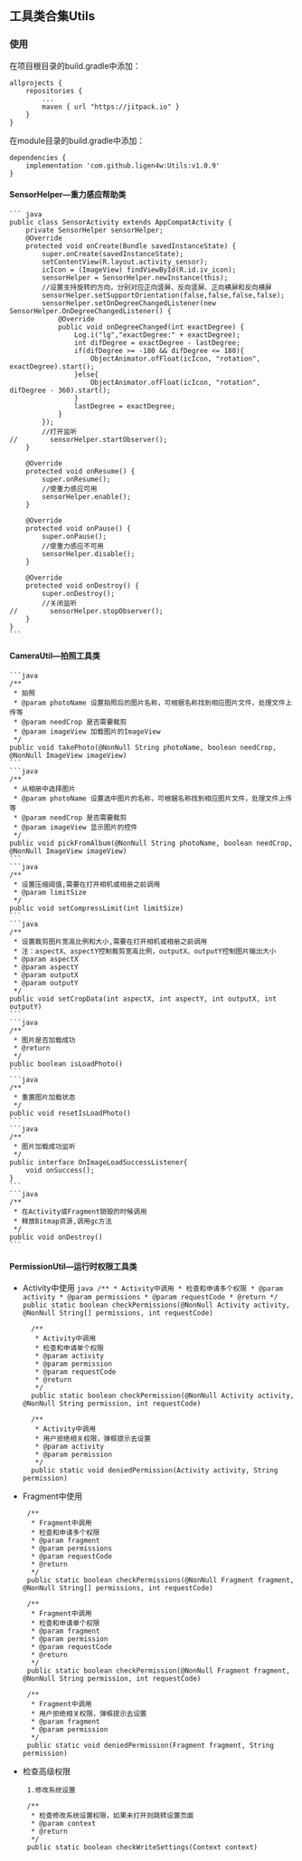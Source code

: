 ## 工具类合集Utils
### 使用
在项目根目录的build.gradle中添加：

    allprojects {
        repositories {
            ...
            maven { url "https://jitpack.io" } 
        }
    }
在module目录的build.gradle中添加：

    dependencies {
        implementation 'com.github.ligen4w:Utils:v1.0.9' 
    } 
#### SensorHelper—重力感应帮助类
    ``` java
    public class SensorActivity extends AppCompatActivity {
        private SensorHelper sensorHelper;
        @Override
        protected void onCreate(Bundle savedInstanceState) {
            super.onCreate(savedInstanceState);
            setContentView(R.layout.activity_sensor);
            icIcon = (ImageView) findViewById(R.id.iv_icon);
            sensorHelper = SensorHelper.newInstance(this);
            //设置支持旋转的方向，分别对应正向竖屏、反向竖屏、正向横屏和反向横屏
            sensorHelper.setSupportOrientation(false,false,false,false);
            sensorHelper.setOnDegreeChangedListener(new SensorHelper.OnDegreeChangedListener() {
                @Override
                public void onDegreeChanged(int exactDegree) {
                    Log.i("lg","exactDegree:" + exactDegree);
                    int difDegree = exactDegree - lastDegree;
                    if(difDegree >= -180 && difDegree <= 180){
                        ObjectAnimator.ofFloat(icIcon, "rotation", exactDegree).start();
                    }else{
                        ObjectAnimator.ofFloat(icIcon, "rotation", difDegree - 360).start();
                    }
                    lastDegree = exactDegree;
                }
            });
            //打开监听
    //        sensorHelper.startObserver();
        }

        @Override
        protected void onResume() {
            super.onResume();
            //使重力感应可用
            sensorHelper.enable();
        }

        @Override
        protected void onPause() {
            super.onPause();
            //使重力感应不可用
            sensorHelper.disable();
        }

        @Override
        protected void onDestroy() {
            super.onDestroy();
            //关闭监听
    //        sensorHelper.stopObserver();
        }
    }
    ```
#### CameraUtil—拍照工具类
    ```java
    /**
     * 拍照
     * @param photoName 设置拍照后的图片名称，可根据名称找到相应图片文件，处理文件上传等
     * @param needCrop 是否需要裁剪
     * @param imageView 加载图片的ImageView
     */
    public void takePhoto(@NonNull String photoName, boolean needCrop, @NonNull ImageView imageView)
    ```
    ```java
    /**
     * 从相册中选择图片
     * @param photoName 设置选中图片的名称，可根据名称找到相应图片文件，处理文件上传等
     * @param needCrop 是否需要裁剪
     * @param imageView 显示图片的控件
     */
    public void pickFromAlbum(@NonNull String photoName, boolean needCrop, @NonNull ImageView imageView)
    ```
    ```java
    /**
     * 设置压缩阈值,需要在打开相机或相册之前调用
     * @param limitSize
     */
    public void setCompressLimit(int limitSize)
    ```
    ```java
    /**
     * 设置裁剪图片宽高比例和大小,需要在打开相机或相册之前调用
     * 注：aspectX、aspectY控制裁剪宽高比例，outputX、outputY控制图片输出大小
     * @param aspectX
     * @param aspectY
     * @param outputX
     * @param outputY
     */
    public void setCropData(int aspectX, int aspectY, int outputX, int outputY)
    ```
    ```java
    /**
     * 图片是否加载成功
     * @return
     */
    public boolean isLoadPhoto()
    ```
    ```java
    /**
     * 重置图片加载状态
     */
    public void resetIsLoadPhoto()
    ```
    ```java
    /**
     * 图片加载成功监听
     */
    public interface OnImageLoadSuccessListener{
        void onSuccess();
    }
    ```
    ```java
    /**
     * 在Activity或Fragment销毁的时候调用
     * 释放Bitmap资源,调用gc方法
     */
    public void onDestroy()
    ```
 #### PermissionUtil—运行时权限工具类
 
* Activity中使用
        ```java
        /**
         * Activity中调用
         * 检查和申请多个权限
         * @param activity
         * @param permissions
         * @param requestCode
         * @return
         */
        public static boolean checkPermissions(@NonNull Activity activity, @NonNull String[] permissions, int requestCode)
        ```

        /**
         * Activity中调用
         * 检查和申请单个权限
         * @param activity
         * @param permission
         * @param requestCode
         * @return
         */
        public static boolean checkPermission(@NonNull Activity activity, @NonNull String permission, int requestCode)

        /**
         * Activity中调用
         * 用户拒绝相关权限，弹框提示去设置
         * @param activity
         * @param permission
         */
        public static void deniedPermission(Activity activity, String permission)
        
 * Fragment中使用
 
        /**
         * Fragment中调用
         * 检查和申请多个权限
         * @param fragment
         * @param permissions
         * @param requestCode
         * @return
         */
        public static boolean checkPermissions(@NonNull Fragment fragment, @NonNull String[] permissions, int requestCode)
    
        /**
         * Fragment中调用
         * 检查和申请单个权限
         * @param fragment
         * @param permission
         * @param requestCode
         * @return
         */
        public static boolean checkPermission(@NonNull Fragment fragment, @NonNull String permission, int requestCode)

        /**
         * Fragment中调用
         * 用户拒绝相关权限，弹框提示去设置
         * @param fragment
         * @param permission
         */
        public static void deniedPermission(Fragment fragment, String permission)
    
 * 检查高级权限
 
        1.修改系统设置

        /**
         * 检查修改系统设置权限，如果未打开则跳转设置页面
         * @param context
         * @return
         */
        public static boolean checkWriteSettings(Context context)
